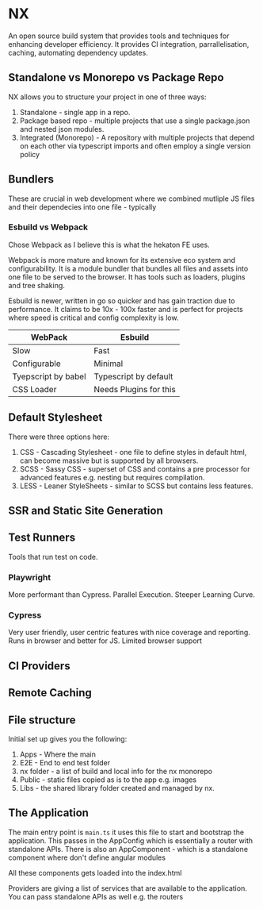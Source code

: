# NX

An open source build system that provides tools and techniques for enhancing developer efficiency. It provides CI integration, parrallelisation, caching, automating dependency updates.

## Standalone vs Monorepo vs Package Repo

NX allows you to structure your project in one of three ways:

1. Standalone - single app in a repo.
2. Package based repo - multiple projects that use a single package.json and nested json modules.
3. Integrated (Monorepo) - A repository with multiple projects that depend on each other via typescript imports and often employ a single version policy

## Bundlers

These are crucial in web development where we combined mutliple JS files and their dependecies into one file - typically

### Esbuild vs Webpack

Chose Webpack as I believe this is what the hekaton FE uses.

Webpack is more mature and known for its extensive eco system and configurability. It is a module bundler that bundles all files and assets into one file to be served to the browser. It has tools such as loaders, plugins and tree shaking.

Esbuild is newer, written in go so quicker and has gain traction due to performance. It claims to be 10x - 100x faster and is perfect for projects where speed is critical and config complexity is low.

| WebPack             | Esbuild                |
| ------------------- | ---------------------- |
| Slow                | Fast                   |
| Configurable        | Minimal                |
| Tyepscript by babel | Typescript by default  |
| CSS Loader          | Needs Plugins for this |

## Default Stylesheet

There were three options here:

1. CSS - Cascading Stylesheet - one file to define styles in default html, can become massive but is supported by all browsers.
2. SCSS - Sassy CSS - superset of CSS and contains a pre processor for advanced features e.g. nesting but requires compilation.
3. LESS - Leaner StyleSheets - similar to SCSS but contains less features.

## SSR and Static Site Generation

## Test Runners

Tools that run test on code.

### Playwright

More performant than Cypress.
Parallel Execution.
Steeper Learning Curve.

### Cypress

Very user friendly, user centric features with nice coverage and reporting.
Runs in browser and better for JS.
Limited browser support

## CI Providers

## Remote Caching

## File structure

Initial set up gives you the following:

1. Apps - Where the main
2. E2E - End to end test folder
3. nx folder - a list of build and local info for the nx monorepo
4. Public - static files copied as is to the app e.g. images
5. Libs - the shared library folder created and managed by nx.

## The Application

The main entry point is `main.ts` it uses this file to start and bootstrap the application. This passes in the AppConfig which is essentially a router with standalone APIs.
There is also an AppComponent - which is a standalone component where don't define angular modules

All these components gets loaded into the index.html

Providers are giving a list of services that are available to the application. You can pass standalone APIs as well e.g. the routers
